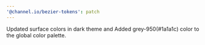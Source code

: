 ```yaml
---
'@channel.io/bezier-tokens': patch
---
```


Updated surface colors in dark theme and Added grey-950(#1a1a1c) color to the global color palette.
